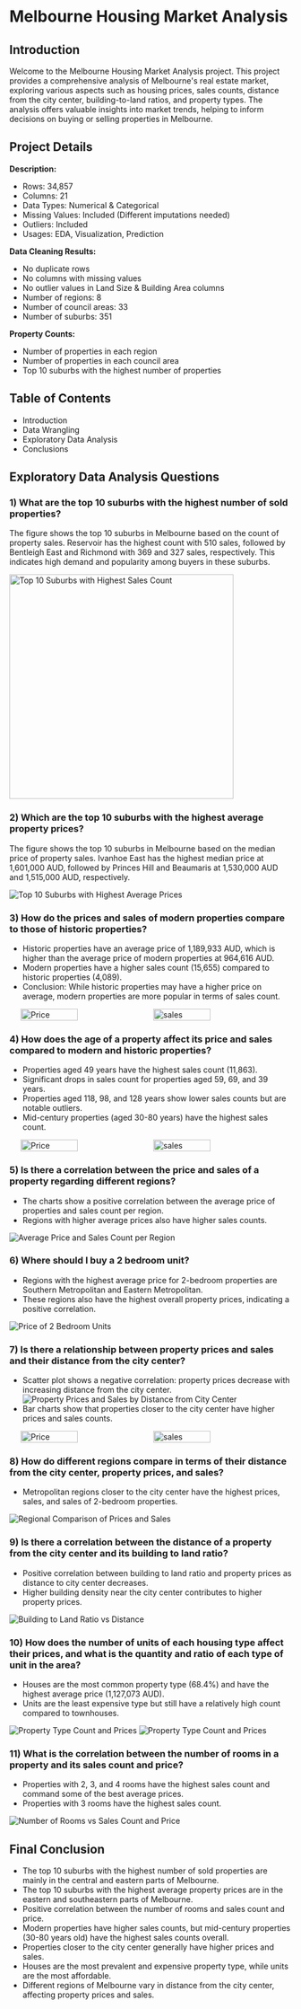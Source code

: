 # Melbourne Housing Market Analysis

## Introduction

Welcome to the Melbourne Housing Market Analysis project. This project provides a comprehensive analysis of Melbourne's real estate market, exploring various aspects such as housing prices, sales counts, distance from the city center, building-to-land ratios, and property types. The analysis offers valuable insights into market trends, helping to inform decisions on buying or selling properties in Melbourne.

## Project Details

**Description:**  
- Rows: 34,857
- Columns: 21
- Data Types: Numerical & Categorical
- Missing Values: Included (Different imputations needed)
- Outliers: Included
- Usages: EDA, Visualization, Prediction

**Data Cleaning Results:**  
- No duplicate rows
- No columns with missing values
- No outlier values in Land Size & Building Area columns
- Number of regions: 8
- Number of council areas: 33
- Number of suburbs: 351

**Property Counts:**  
- Number of properties in each region
- Number of properties in each council area
- Top 10 suburbs with the highest number of properties

## Table of Contents

- Introduction
- Data Wrangling
- Exploratory Data Analysis
- Conclusions

## Exploratory Data Analysis Questions

### 1) What are the top 10 suburbs with the highest number of sold properties?

The figure shows the top 10 suburbs in Melbourne based on the count of property sales. Reservoir has the highest count with 510 sales, followed by Bentleigh East and Richmond with 369 and 327 sales, respectively. This indicates high demand and popularity among buyers in these suburbs.

<img src="https://github.com/mohamedhayaty/Melbourne-Housing-project-/blob/main/Q1.png" alt="Top 10 Suburbs with Highest Sales Count" width="400">


### 2) Which are the top 10 suburbs with the highest average property prices?

The figure shows the top 10 suburbs in Melbourne based on the median price of property sales. Ivanhoe East has the highest median price at 1,601,000 AUD, followed by Princes Hill and Beaumaris at 1,530,000 AUD and 1,515,000 AUD, respectively.

![Top 10 Suburbs with Highest Average Prices](https://github.com/mohamedhayaty/Melbourne-Housing-project-/blob/main/Q2.png)

### 3) How do the prices and sales of modern properties compare to those of historic properties?

- Historic properties have an average price of 1,189,933 AUD, which is higher than the average price of modern properties at 964,616 AUD.
- Modern properties have a higher sales count (15,655) compared to historic properties (4,089).
- Conclusion: While historic properties may have a higher price on average, modern properties are more popular in terms of sales count.

<div style="display: flex; justify-content: center;">
    <img src="https://github.com/mohamedhayaty/Melbourne-Housing-project-/blob/main/Q3%20Price.png" alt="Price" style="width: 45%; margin-right: 5px;">
    <img src="https://github.com/mohamedhayaty/Melbourne-Housing-project-/blob/main/Q3%20Sales.png" alt="sales" style="width: 45%; margin-left: 5px;">
</div>

### 4) How does the age of a property affect its price and sales compared to modern and historic properties?

- Properties aged 49 years have the highest sales count (11,863).
- Significant drops in sales count for properties aged 59, 69, and 39 years.
- Properties aged 118, 98, and 128 years show lower sales counts but are notable outliers.
- Mid-century properties (aged 30-80 years) have the highest sales count.

<div style="display: flex; justify-content: center;">
    <img src="https://github.com/mohamedhayaty/Melbourne-Housing-project-/blob/main/Q4%20price.png" alt="Price" style="width: 45%; margin-right: 5px;">
    <img src="https://github.com/mohamedhayaty/Melbourne-Housing-project-/blob/main/Q4%20SALES.png" alt="sales" style="width: 45%; margin-left: 5px;">
</div>

### 5) Is there a correlation between the price and sales of a property regarding different regions?

- The charts show a positive correlation between the average price of properties and sales count per region.
- Regions with higher average prices also have higher sales counts.

![Average Price and Sales Count per Region](https://github.com/mohamedhayaty/Melbourne-Housing-project-/blob/main/Q5%20BOTH.png)

### 6) Where should I buy a 2 bedroom unit?

- Regions with the highest average price for 2-bedroom properties are Southern Metropolitan and Eastern Metropolitan.
- These regions also have the highest overall property prices, indicating a positive correlation.

![Price of 2 Bedroom Units](https://github.com/mohamedhayaty/Melbourne-Housing-project-/blob/main/Q6.png)

### 7) Is there a relationship between property prices and sales and their distance from the city center?

- Scatter plot shows a negative correlation: property prices decrease with increasing distance from the city center.
![Property Prices and Sales by Distance from City Center](https://github.com/mohamedhayaty/Melbourne-Housing-project-/blob/main/Q7%20CORR%20PRICE%20PER%20DISTANCE.png)
- Bar charts show that properties closer to the city center have higher prices and sales counts.

<div style="display: flex; justify-content: center;">
    <img src="https://github.com/mohamedhayaty/Melbourne-Housing-project-/blob/main/Q7%20AVG%20PRICES%20PER%20DISTANCE.png" alt="Price" style="width: 45%; margin-right: 5px;">
    <img src="https://github.com/mohamedhayaty/Melbourne-Housing-project-/blob/main/Q7%20SALES%20AVG%20PER%20DISTANCE.png" alt="sales" style="width: 45%; margin-left: 5px;">
</div>


### 8) How do different regions compare in terms of their distance from the city center, property prices, and sales?

- Metropolitan regions closer to the city center have the highest prices, sales, and sales of 2-bedroom properties.

![Regional Comparison of Prices and Sales](https://github.com/mohamedhayaty/Melbourne-Housing-project-/blob/main/Q8.png)

### 9) Is there a correlation between the distance of a property from the city center and its building to land ratio?

- Positive correlation between building to land ratio and property prices as distance to city center decreases.
- Higher building density near the city center contributes to higher property prices.

![Building to Land Ratio vs Distance](https://github.com/mohamedhayaty/Melbourne-Housing-project-/blob/main/Q9.png)

### 10) How does the number of units of each housing type affect their prices, and what is the quantity and ratio of each type of unit in the area?

- Houses are the most common property type (68.4%) and have the highest average price (1,127,073 AUD).
- Units are the least expensive type but still have a relatively high count compared to townhouses.

![Property Type Count and Prices](https://github.com/mohamedhayaty/Melbourne-Housing-project-/blob/main/Q10%201.png)
![Property Type Count and Prices](https://github.com/mohamedhayaty/Melbourne-Housing-project-/blob/main/Q10%202.png)


### 11) What is the correlation between the number of rooms in a property and its sales count and price?

- Properties with 2, 3, and 4 rooms have the highest sales count and command some of the best average prices.
- Properties with 3 rooms have the highest sales count.

![Number of Rooms vs Sales Count and Price](https://github.com/mohamedhayaty/Melbourne-Housing-project-/blob/main/Q11.png)

## Final Conclusion

- The top 10 suburbs with the highest number of sold properties are mainly in the central and eastern parts of Melbourne.
- The top 10 suburbs with the highest average property prices are in the eastern and southeastern parts of Melbourne.
- Positive correlation between the number of rooms and sales count and price.
- Modern properties have higher sales counts, but mid-century properties (30-80 years old) have the highest sales counts overall.
- Properties closer to the city center generally have higher prices and sales.
- Houses are the most prevalent and expensive property type, while units are the most affordable.
- Different regions of Melbourne vary in distance from the city center, affecting property prices and sales.

